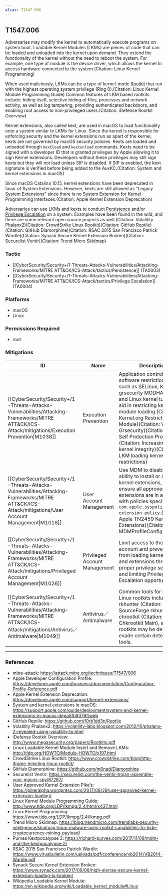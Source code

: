 ```yaml
---
alias: T1547.006
---
```


## T1547.006

Adversaries may modify the kernel to automatically execute programs on system boot. Loadable Kernel Modules (LKMs) are pieces of code that can be loaded and unloaded into the kernel upon demand. They extend the functionality of the kernel without the need to reboot the system. For example, one type of module is the device driver, which allows the kernel to access hardware connected to the system.(Citation: Linux Kernel Programming) 

When used maliciously, LKMs can be a type of kernel-mode [Rootkit](https://attack.mitre.org/techniques/T1014) that run with the highest operating system privilege (Ring 0).(Citation: Linux Kernel Module Programming Guide) Common features of LKM based rootkits include: hiding itself, selective hiding of files, processes and network activity, as well as log tampering, providing authenticated backdoors, and enabling root access to non-privileged users.(Citation: iDefense Rootkit Overview)

Kernel extensions, also called kext, are used in macOS to load functionality onto a system similar to LKMs for Linux. Since the kernel is responsible for enforcing security and the kernel extensions run as apart of the kernel, kexts are not governed by macOS security policies. Kexts are loaded and unloaded through <code>kextload</code> and <code>kextunload</code> commands. Kexts need to be signed with a developer ID that is granted privileges by Apple allowing it to sign Kernel extensions. Developers without these privileges may still sign kexts but they will not load unless SIP is disabled. If SIP is enabled, the kext signature is verified before being added to the AuxKC.(Citation: System and kernel extensions in macOS)

Since macOS Catalina 10.15, kernel extensions have been deprecated in favor of System Extensions. However, kexts are still allowed as "Legacy System Extensions" since there is no System Extension for Kernel Programming Interfaces.(Citation: Apple Kernel Extension Deprecation)

Adversaries can use LKMs and kexts to conduct [Persistence](https://attack.mitre.org/tactics/TA0003) and/or [Privilege Escalation](https://attack.mitre.org/tactics/TA0004) on a system. Examples have been found in the wild, and there are some relevant open source projects as well.(Citation: Volatility Phalanx2)(Citation: CrowdStrike Linux Rootkit)(Citation: GitHub Reptile)(Citation: GitHub Diamorphine)(Citation: RSAC 2015 San Francisco Patrick Wardle)(Citation: Synack Secure Kernel Extension Broken)(Citation: Securelist Ventir)(Citation: Trend Micro Skidmap)


### Tactic
- [[CyberSecurity/Security+/1-Threats-Attacks-Vulnerabilities/Attacking-Frameworks/MITRE ATT&CK/ICS-Attack/tactics/Persistence]] (TA0003)
- [[CyberSecurity/Security+/1-Threats-Attacks-Vulnerabilities/Attacking-Frameworks/MITRE ATT&CK/ICS-Attack/tactics/Privilege Escalation]] (TA0004)

### Platforms
- macOS
- Linux

### Permissions Required
- root

### Mitigations

| ID | Name | Description |
| --- | --- | --- |
| [[CyberSecurity/Security+/1-Threats-Attacks-Vulnerabilities/Attacking-Frameworks/MITRE ATT&CK/ICS-Attack/mitigations/Execution Prevention\|M1038]] | Execution Prevention | Application control and software restriction tools, such as SELinux, KSPP, grsecurity MODHARDEN, and Linux kernel tuning can aid in restricting kernel module loading.(Citation: Kernel.org Restrict Kernel Module)(Citation: Wikibooks Grsecurity)(Citation: Kernel Self Protection Project)(Citation: Increasing Linux kernel integrity)(Citation: LKM loading kernel restrictions) |
| [[CyberSecurity/Security+/1-Threats-Attacks-Vulnerabilities/Attacking-Frameworks/MITRE ATT&CK/ICS-Attack/mitigations/User Account Management\|M1018]] | User Account Management | Use MDM to disable user's ability to install or approve kernel extensions, and ensure all approved kernel extensions are in alignment with policies specified in <code>com.apple.syspolicy.kernel-extension-policy</code>.(Citation: Apple TN2459 Kernel Extensions)(Citation: MDMProfileConfigMacOS)<br /> |
| [[CyberSecurity/Security+/1-Threats-Attacks-Vulnerabilities/Attacking-Frameworks/MITRE ATT&CK/ICS-Attack/mitigations/Privileged Account Management\|M1026]] | Privileged Account Management | Limit access to the root account and prevent users from loading kernel modules and extensions through proper privilege separation and limiting Privilege Escalation opportunities. |
| [[CyberSecurity/Security+/1-Threats-Attacks-Vulnerabilities/Attacking-Frameworks/MITRE ATT&CK/ICS-Attack/mitigations/Antivirus／Antimalware\|M1049]] | Antivirus／Antimalware | Common tools for detecting Linux rootkits include: rkhunter (Citation: SourceForge rkhunter), chrootkit (Citation: Chkrootkit Main), although rootkits may be designed to evade certain detection tools. |


---
### References

- mitre-attack: https://attack.mitre.org/techniques/T1547/006
- Apple Developer Configuration Profile: https://developer.apple.com/business/documentation/Configuration-Profile-Reference.pdf
- Apple Kernel Extension Deprecation: https://developer.apple.com/support/kernel-extensions/
- System and kernel extensions in macOS: https://support.apple.com/guide/deployment/system-and-kernel-extensions-in-macos-depa5fb8376f/web
- GitHub Reptile: https://github.com/f0rb1dd3n/Reptile
- Volatility Phalanx2: https://volatility-labs.blogspot.com/2012/10/phalanx-2-revealed-using-volatility-to.html
- iDefense Rootkit Overview: http://www.megasecurity.org/papers/Rootkits.pdf
- Linux Loadable Kernel Module Insert and Remove LKMs: http://tldp.org/HOWTO/Module-HOWTO/x197.html
- CrowdStrike Linux Rootkit: https://www.crowdstrike.com/blog/http-iframe-injecting-linux-rootkit/
- GitHub Diamorphine: https://github.com/m0nad/Diamorphine
- Securelist Ventir: https://securelist.com/the-ventir-trojan-assemble-your-macos-spy/67267/
- User Approved Kernel Extension Pike’s: https://pikeralpha.wordpress.com/2017/08/29/user-approved-kernel-extension-loading/
- Linux Kernel Module Programming Guide: http://www.tldp.org/LDP/lkmpg/2.4/html/x437.html
- Linux Kernel Programming: https://www.tldp.org/LDP/lkmpg/2.4/lkmpg.pdf
- Trend Micro Skidmap: https://blog.trendmicro.com/trendlabs-security-intelligence/skidmap-linux-malware-uses-rootkit-capabilities-to-hide-cryptocurrency-mining-payload/
- Purves Kextpocalypse 2: https://richard-purves.com/2017/11/09/mdm-and-the-kextpocalypse-2/
- RSAC 2015 San Francisco Patrick Wardle: https://www.virusbulletin.com/uploads/pdf/conference/vb2014/VB2014-Wardle.pdf
- Synack Secure Kernel Extension Broken: https://www.synack.com/2017/09/08/high-sierras-secure-kernel-extension-loading-is-broken/
- Wikipedia Loadable Kernel Module: https://en.wikipedia.org/wiki/Loadable_kernel_module#Linux

